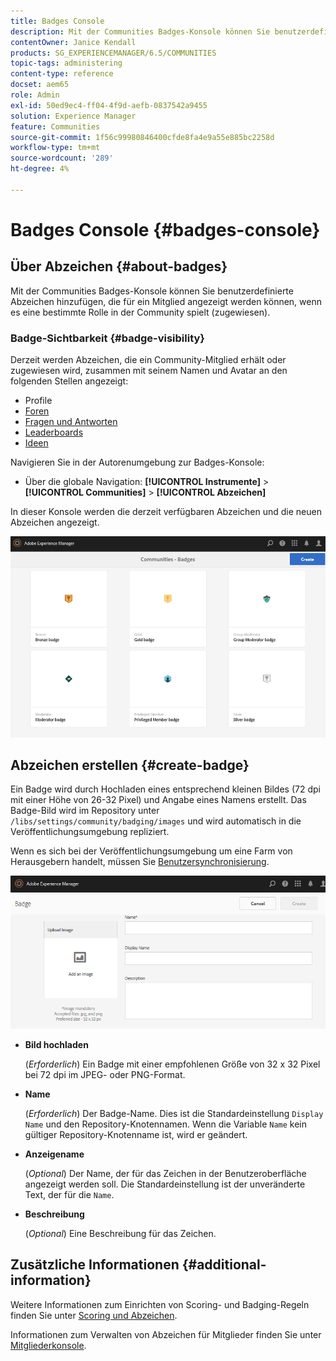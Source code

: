 ```yaml
---
title: Badges Console
description: Mit der Communities Badges-Konsole können Sie benutzerdefinierte Abzeichen hinzufügen, die Mitgliedern angezeigt werden können, wenn sie eine bestimmte Rolle in der Community übernehmen (zugewiesen).
contentOwner: Janice Kendall
products: SG_EXPERIENCEMANAGER/6.5/COMMUNITIES
topic-tags: administering
content-type: reference
docset: aem65
role: Admin
exl-id: 50ed9ec4-ff04-4f9d-aefb-0837542a9455
solution: Experience Manager
feature: Communities
source-git-commit: 1f56c99980846400cfde8fa4e9a55e885bc2258d
workflow-type: tm+mt
source-wordcount: '289'
ht-degree: 4%

---
```


# Badges Console {#badges-console}

## Über Abzeichen {#about-badges}

Mit der Communities Badges-Konsole können Sie benutzerdefinierte Abzeichen hinzufügen, die für ein Mitglied angezeigt werden können, wenn es eine bestimmte Rolle in der Community spielt (zugewiesen).

### Badge-Sichtbarkeit {#badge-visibility}

Derzeit werden Abzeichen, die ein Community-Mitglied erhält oder zugewiesen wird, zusammen mit seinem Namen und Avatar an den folgenden Stellen angezeigt:

* Profile
* [Foren](/help/communities/forum.md)
* [Fragen und Antworten](/help/communities/working-with-qna.md)
* [Leaderboards](/help/communities/enabling-leaderboard.md)
* [Ideen](/help/communities/ideation-feature.md)

Navigieren Sie in der Autorenumgebung zur Badges-Konsole:

* Über die globale Navigation: **[!UICONTROL Instrumente]** > **[!UICONTROL Communities]** > **[!UICONTROL Abzeichen]**

In dieser Konsole werden die derzeit verfügbaren Abzeichen und die neuen Abzeichen angezeigt.

![badges-homepage](assets/badges-homepage.png)

## Abzeichen erstellen {#create-badge}

Ein Badge wird durch Hochladen eines entsprechend kleinen Bildes (72 dpi mit einer Höhe von 26-32 Pixel) und Angabe eines Namens erstellt. Das Badge-Bild wird im Repository unter `/libs/settings/community/badging/images` und wird automatisch in die Veröffentlichungsumgebung repliziert.

Wenn es sich bei der Veröffentlichungsumgebung um eine Farm von Herausgebern handelt, müssen Sie [Benutzersynchronisierung](/help/communities/sync.md).

![create-badge](assets/create-badge.png)

* **Bild hochladen**

  (*Erforderlich*) Ein Badge mit einer empfohlenen Größe von 32 x 32 Pixel bei 72 dpi im JPEG- oder PNG-Format.

* **Name**

  (*Erforderlich*) Der Badge-Name. Dies ist die Standardeinstellung `Display Name` und den Repository-Knotennamen. Wenn die Variable `Name` kein gültiger Repository-Knotenname ist, wird er geändert.

* **Anzeigename**

  (*Optional*) Der Name, der für das Zeichen in der Benutzeroberfläche angezeigt werden soll. Die Standardeinstellung ist der unveränderte Text, der für die `Name`.

* **Beschreibung**

  (*Optional*) Eine Beschreibung für das Zeichen.

## Zusätzliche Informationen {#additional-information}

Weitere Informationen zum Einrichten von Scoring- und Badging-Regeln finden Sie unter [Scoring und Abzeichen](/help/communities/implementing-scoring.md).

Informationen zum Verwalten von Abzeichen für Mitglieder finden Sie unter [Mitgliederkonsole](/help/communities/members.md).
